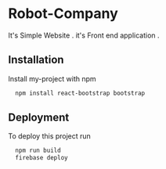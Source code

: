 # Robot-Company 

It's Simple Website . it's Front end application .


## Installation

Install my-project with npm

```bash
  npm install react-bootstrap bootstrap

```
    
## Deployment

To deploy this project run

```bash
  npm run build 
  firebase deploy
```
